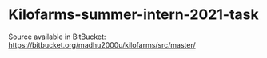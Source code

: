 # Kilofarms-summer-intern-2021-task
Source available in BitBucket:
https://bitbucket.org/madhu2000u/kilofarms/src/master/
